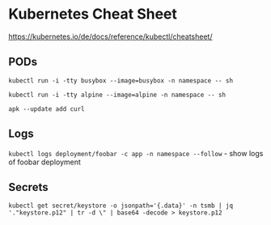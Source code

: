 # Kubernetes Cheat Sheet

https://kubernetes.io/de/docs/reference/kubectl/cheatsheet/

## PODs

`kubectl run -i -tty busybox --image=busybox -n namespace -- sh`

`kubectl run -i -tty alpine --image=alpine -n namespace -- sh`

`apk --update add curl`

## Logs

`kubectl logs deployment/foobar -c app -n namespace --follow` - show logs of foobar deployment

## Secrets

`kubectl get secret/keystore -o jsonpath='{.data}' -n tsmb | jq '."keystore.p12" | tr -d \" | base64 -decode > keystore.p12`
